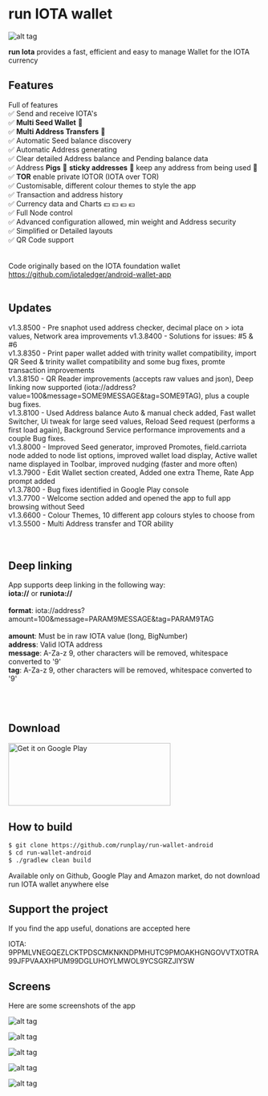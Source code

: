 # run IOTA wallet
![alt tag](http://iota.runplay.com/img/icon.png "run IOTA wallet Logo")
  
<b>run Iota</b> provides a fast, efficient and easy to manage Wallet for the IOTA currency
<br/>

<h2>Features</h2>

Full of features<br/>
✅ Send and receive IOTA's<br/>
✅ <b>Multi Seed Wallet</b> 🌿<br/>
✅ <b>Multi Address Transfers</b> 🌿<br/>
✅ Automatic Seed balance discovery<br/>
✅ Automatic Address generating<br/>
✅ Clear detailed Address balance and Pending balance data<br/>
✅ Address <b>Pigs</b> 🐷 <b>sticky addresses</b> 🐷 keep any address from being used 🐷<br/>
✅ <b>TOR</b> enable private IOTOR (IOTA over TOR)<br/>
✅ Customisable, different colour themes to style the app<br/>
✅ Transaction and address history<br/>
✅ Currency data and Charts 💵 💴 💶 💷<br/>
✅ Full Node control<br/>
✅ Advanced configuration allowed, min weight and Address security<br/>
✅ Simplified or Detailed layouts<br/>
✅ QR Code support<br/>
<br/><br/>
Code originally based on the IOTA foundation wallet
https://github.com/iotaledger/android-wallet-app
<br/>
<br/>
<h2>Updates</h2>
v1.3.8500 - Pre snaphot used address checker, decimal place on > iota values, Network area improvements
v1.3.8400 - Solutions for issues: #5 & #6<br/>
v1.3.8350 - Print paper wallet added with trinity wallet compatibility, import QR Seed & trinity wallet compatibility and some bug fixes, promte transaction improvements<br/>
v1.3.8150 - QR Reader improvements (accepts raw values and json), Deep linking now supported (iota://address?value=100&message=SOME9MESSAGE&tag=SOME9TAG), plus a couple bug fixes.<br/>
v1.3.8100 - Used Address balance Auto & manual check added, Fast wallet Switcher, Ui tweak for large seed values, Reload Seed request (performs a first load again), Background Service performance improvements and a couple Bug fixes.<br/>
v1.3.8000 - Improved Seed generator, improved Promotes, field.carriota node added to node list options, improved wallet load display, Active wallet name displayed in Toolbar, improved nudging (faster and more often)<br/>
v1.3.7900 - Edit Wallet section created, Added one extra Theme, Rate App prompt added<br/>
v1.3.7800 - Bug fixes identified in Google Play console<br/>
v1.3.7700 - Welcome section added and opened the app to full app browsing without Seed<br/>
v1.3.6600 - Colour Themes, 10 different app colours styles to choose from<br/>
v1.3.5500 - Multi Address transfer and TOR ability<br/>
<br/><br/>
<h2>Deep linking</h2>
App supports deep linking in the following way:<br/>
<b>iota://</b> or <b>runiota://</b><br/><br/>
<b>format</b>: iota://address?amount=100&message=PARAM9MESSAGE&tag=PARAM9TAG<br/><br/>
<b>amount</b>: Must be in raw IOTA value (long, BigNumber)<br/>
<b>address</b>: Valid IOTA address<br/>
<b>message</b>: A-Za-z 9, other characters will be removed, whitespace converted to '9'<br/>
<b>tag</b>: A-Za-z 9, other characters will be removed, whitespace converted to '9'<br/>

<br/><br/>
<h2>Download</h2>

<a href="https://play.google.com/store/apps/details?id=run.wallet"><img alt="Get it on Google Play" src="https://play.google.com/intl/en_us/badges/images/generic/en_badge_web_generic.png" width="323" height="125"/></a>

<h2>How to build</h2>

```bash
$ git clone https://github.com/runplay/run-wallet-android
$ cd run-wallet-android
$ ./gradlew clean build
```

Available only on Github, Google Play and Amazon market, do not download run IOTA wallet anywhere else


<h2>Support the project</h2>
If you find the app useful, donations are accepted here

IOTA: 9PPMLVNEGQEZLCKTPDSCMKNKNDPMHUTC9PMOAKHGNGOVVTXOTRA99JFPVAAXHPUM99DGLUHOYLMWOL9YCSGRZJIYSW



<h2>Screens</h2>
Here are some screenshots of the app

![alt tag](http://iota.runplay.com/img/gp-tablet1s.png "Promotion image")

![alt tag](http://iota.runplay.com/img/wallet-screen2s.png "Transfers screenshot detailing all actions and status")

![alt tag](http://iota.runplay.com/img/wallet-screen1s.png "Addresses screenshot with balances and pending balances")

![alt tag](http://iota.runplay.com/img/wallet-screen3s.png "All wallets (seed) screenshot")

![alt tag](http://iota.runplay.com/img/wallet-screen4s.png "Send new transfer screenshot")
